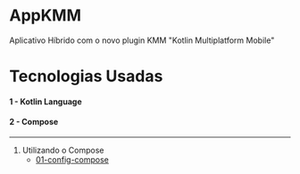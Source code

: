 # AppKMM
Aplicativo Híbrido com o novo plugin KMM "Kotlin Multiplatform Mobile"

# Tecnologias Usadas

#### 1 - Kotlin Language
#### 2 - Compose

-----------------------------------------------------------------------------------------------------

1. Utilizando o Compose
    - [01-config-compose]([https://github.com/joaoboscocordeiro/AppKMM/tree/01-config-compose-dependencies])
